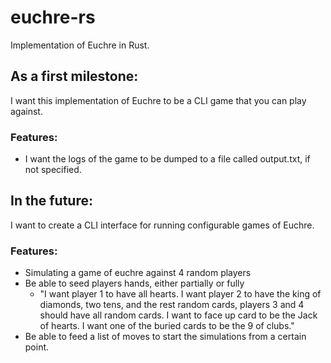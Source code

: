 # euchre-rs
Implementation of Euchre in Rust.


## As a first milestone:
I want this implementation of Euchre to be a CLI game that you can play against. 

### Features:
- I want the logs of the game to be dumped to a file called output.txt, if not specified.

## In the future:
I want to create a CLI interface for running configurable games of Euchre.

### Features:

 - Simulating a game of euchre against 4 random players
 - Be able to seed players hands, either partially or fully
    - "I want player 1 to have all hearts. I want player 2 to have the king of diamonds, two tens, and the rest random cards, players 3 and 4 should have all random cards. I want to face up card to be the Jack of hearts. I want one of the buried cards to be the 9 of clubs."
- Be able to feed a list of moves to start the simulations from a certain point.

